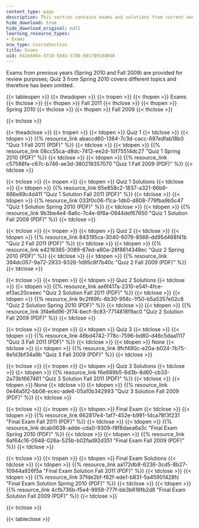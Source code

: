 ```yaml
---
content_type: page
description: This section contains exams and solutions from current and previous years.
hide_download: true
hide_download_original: null
learning_resource_types:
- Exams
ocw_type: CourseSection
title: Exams
uid: 042e449a-3718-58da-3786-6017891d48d8
---
```


Exams from previous years (Spring 2010 and Fall 2009) are provided for review purposes; Quiz 3 from Spring 2010 covers different topics and therefore has been omitted.

{{< tableopen >}}
{{< theadopen >}}
{{< tropen >}}
{{< thopen >}}
Exams
{{< thclose >}}
{{< thopen >}}
Fall 2011
{{< thclose >}}
{{< thopen >}}
Spring 2010
{{< thclose >}}
{{< thopen >}}
Fall 2009
{{< thclose >}}

{{< trclose >}}

{{< theadclose >}}
{{< tropen >}}
{{< tdopen >}}
Quiz 1
{{< tdclose >}}
{{< tdopen >}}
{{% resource_link abaccd60-1364-7c3d-cacc-697edfab18b0 "Quiz 1 Fall 2011 (PDF)" %}}
{{< tdclose >}}
{{< tdopen >}}
{{% resource_link 08cc55ca-d8dc-7412-ee2d-10f75514dc27 "Quiz 1 Spring 2010 (PDF)" %}}
{{< tdclose >}}
{{< tdopen >}}
{{% resource_link c57588fa-c67c-b746-ae3d-380218357070 "Quiz 1 Fall 2009 (PDF)" %}}
{{< tdclose >}}

{{< trclose >}}
{{< tropen >}}
{{< tdopen >}}
Quiz 1 Solutions
{{< tdclose >}}
{{< tdopen >}}
{{% resource_link 65e858c2-1837-a321-66b9-686e89c4d411 "Quiz 1 Solution Fall 2011 (PDF)" %}}
{{< tdclose >}}
{{< tdopen >}}
{{% resource_link 033f0c06-f1ca-1db0-d808-779fba9b5c47 "Quiz 1 Solution Spring 2010 (PDF)" %}}
{{< tdclose >}}
{{< tdopen >}}
{{% resource_link 9b3be4e4-8a6c-7c4e-6f8a-0844def67650 "Quiz 1 Solution Fall 2009 (PDF)" %}}
{{< tdclose >}}

{{< trclose >}}
{{< tropen >}}
{{< tdopen >}}
Quiz 2
{{< tdclose >}}
{{< tdopen >}}
{{% resource_link 843195ca-3040-6076-8566-dd95d468f41b "Quiz 2 Fall 2011 (PDF)" %}}
{{< tdclose >}}
{{< tdopen >}}
{{% resource_link e4216385-3089-67ed-a80a-28f8614348ec "Quiz 2 Spring 2010 (PDF)" %}}
{{< tdclose >}}
{{< tdopen >}}
{{% resource_link 394dc057-9a72-2933-9326-1d95c8f7b40c "Quiz 2 Fall 2009 (PDF)" %}}
{{< tdclose >}}

{{< trclose >}}
{{< tropen >}}
{{< tdopen >}}
Quiz 2 Solutions
{{< tdclose >}}
{{< tdopen >}}
{{% resource_link ae6f417a-2310-e54f-4fce-ef3ac20ceeec "Quiz 2 Solution Fall 2011 (PDF)" %}}
{{< tdclose >}}
{{< tdopen >}}
{{% resource_link 9c2f69fc-6b30-958c-1f50-b5a5357e02c8 "Quiz 2 Solution Spring 2010 (PDF)" %}}
{{< tdclose >}}
{{< tdopen >}}
{{% resource_link 3f4e6d96-2f74-becf-9c83-7714818f9ac0 "Quiz 2 Solution Fall 2009 (PDF)" %}}
{{< tdclose >}}

{{< trclose >}}
{{< tropen >}}
{{< tdopen >}}
Quiz 3
{{< tdclose >}}
{{< tdopen >}}
{{% resource_link 46bd4742-778c-7596-bd80-d46c5daa1117 "Quiz 3 Fall 2011 (PDF)" %}}
{{< tdclose >}}
{{< tdopen >}}
None
{{< tdclose >}}
{{< tdopen >}}
{{% resource_link 9fcf490c-e20a-b024-7b75-6e1d3bf34a9b "Quiz 3 Fall 2009 (PDF)" %}}
{{< tdclose >}}

{{< trclose >}}
{{< tropen >}}
{{< tdopen >}}
Quiz 3 Solutions
{{< tdclose >}}
{{< tdopen >}}
{{% resource_link f6e689b5-6d3b-8d60-cb33-2a73b1667461 "Quiz 3 Solution Fall 2011 (PDF)" %}}
{{< tdclose >}}
{{< tdopen >}}
None
{{< tdclose >}}
{{< tdopen >}}
{{% resource_link 0e46a5f2-bb08-ecec-ade6-05a10b342993 "Quiz 3 Solution Fall 2009 (PDF)" %}}
{{< tdclose >}}

{{< trclose >}}
{{< tropen >}}
{{< tdopen >}}
Final Exam
{{< tdclose >}}
{{< tdopen >}}
{{% resource_link 662817e4-1af7-452e-b991-1dca78f3f231 "Final Exam Fall 2011 (PDF)" %}}
{{< tdclose >}}
{{< tdopen >}}
{{% resource_link dcab0638-adde-cda0-9309-f8f8daea6a3c "Final Exam Spring 2010 (PDF)" %}}
{{< tdclose >}}
{{< tdopen >}}
{{% resource_link 6af64c16-0948-026a-525b-b02fad92d351 "Final Exam Fall 2009 (PDF)" %}}
{{< tdclose >}}

{{< trclose >}}
{{< tropen >}}
{{< tdopen >}}
Final Exam Solutions
{{< tdclose >}}
{{< tdopen >}}
{{% resource_link aa172db8-6236-3cd5-8b27-10944a926f5a "Final Exam Solution Fall 2011 (PDF)" %}}
{{< tdclose >}}
{{< tdopen >}}
{{% resource_link 37fde2bf-f62f-ede1-b831-5a45901428fc "Final Exam Solution Spring 2010 (PDF)" %}}
{{< tdclose >}}
{{< tdopen >}}
{{% resource_link 4cfb736b-f5e4-9959-777f-bb3b616fb2d8 "Final Exam Solution Fall 2009 (PDF)" %}}
{{< tdclose >}}

{{< trclose >}}

{{< tableclose >}}
